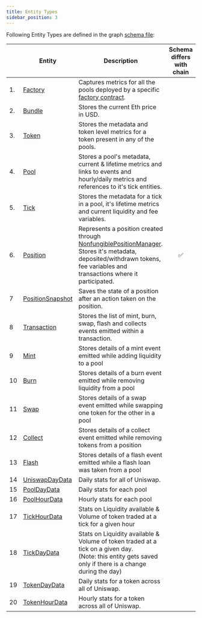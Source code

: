 ```yaml
---
title: Entity Types
sidebar_position: 3
---
```


Following Entity Types are defined in the graph [schema file](https://github.com/Uniswap/v3-subgraph/blob/main/schema.graphql):


||Entity|Description|Schema differs with chain|
|-|-|-|-|
|1.|[Factory](./schemas/factory.md) | Captures metrics for all the pools deployed by a specific [factory contract](./contracts/factory). ||
|2.|[Bundle](./schemas/bundle) | Stores the current Eth price in USD. ||
|3.|[Token](./schemas/token) | Stores the metadata and token level metrics for a token present in any of the pools. ||
|4.|[Pool](./schemas/pool) | Stores a pool's metadata, current & lifetime metrics and links to events and hourly/daily metrics and references to it's tick entities. ||
|5.|[Tick](./schemas/tick) | Stores the metadata for a tick in a pool, it's lifetime metrics and current liquidity and fee variables. ||
|6.|[Position](./schemas/position) | Represents a position created through [NonfungiblePositionManager](../contracts/nonfungiblepositionmanager). Stores it's metadata, deposited/withdrawn tokens, fee variables and transactions where it participated. |<center>:white_check_mark:</center>|
|7|[PositionSnapshot](./schemas/positionsnapshot) | Saves the state of a position after an action taken on the position. ||
|8|[Transaction](./schemas/transaction) | Stores the list of mint, burn, swap, flash and collects events emitted within a transaction. ||
|9|[Mint](./schemas/mint) | Stores details of a mint event emitted while adding liquidity to a pool ||
|10|[Burn](./schemas/burn) | Stores details of a burn event emitted while removing liquidity from a pool ||
|11|[Swap](./schemas/swap) | Stores details of a swap event emitted while swapping one token for the other in a pool ||
|12|[Collect](./schemas/collect) | Stores details of a collect event emitted while removing tokens from a position ||
|13|[Flash](./schemas/flash) | Stores details of a flash event emitted while a flash loan was taken from a pool ||
|14|[UniswapDayData](./schemas/uniswapdaydata)| Daily stats for all of Uniswap. ||
|15|[PoolDayData](./schemas/pooldaydata)| Daily stats for each pool ||
|16|[PoolHourData](./schemas/poolhourdata)| Hourly stats for each pool ||
|17|[TickHourData](./schemas/tickhourdata)| Stats on Liquidity available & Volume of token traded at a tick for a given hour ||
|18|[TickDayData](./schemas/tickdaydata)| Stats on Liquidity available & Volume of token traded at a tick on a given day. <br/>(Note: this entity gets saved only if there is a change during the day) ||
|19|[TokenDayData](./schemas/tokendaydata) | Daily stats for a token across all of Uniswap. ||
|20|[TokenHourData](./schemas/tokenhourdata) | Hourly stats for a token across all of Uniswap. ||
